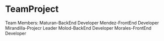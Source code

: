 # TeamProject

Team Members:
Maturan-BackEnd Developer
Mendez-FrontEnd Developer
Mirandilla-Projecr Leader
Molod-BackEnd Developer
Morales-FrontEnd Developer

